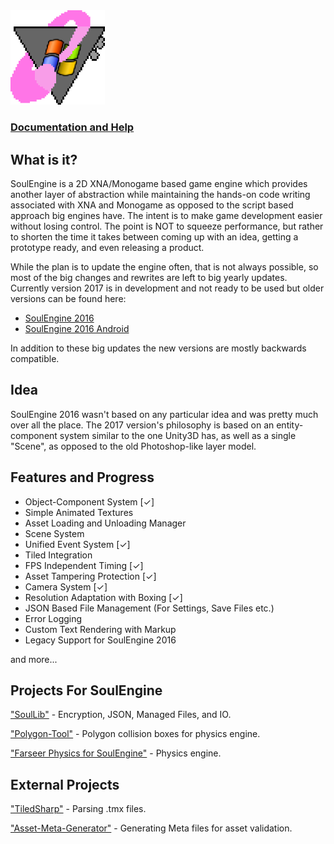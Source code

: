<img src="windowslogo.png" width=30%>

### [Documentation and Help](http://cryru.github.io/SoulEngine)



## What is it?

SoulEngine is a 2D XNA/Monogame based game engine which provides another layer of abstraction while maintaining the hands-on code writing associated with XNA and Monogame as opposed to the script based approach big engines have. The intent is to make game development easier without losing control. The point is NOT to squeeze performance, but rather to shorten the time it takes between coming up with an idea, getting a prototype ready, and even releasing a product.

While the plan is to update the engine often, that is not always possible, so most of the big changes and rewrites are left to big yearly updates. Currently version 2017 is in development and not ready to be used but older versions can be found here:

* [SoulEngine 2016](https://github.com/Cryru/SoulEngine-2016)
* [SoulEngine 2016 Android](https://github.com/Cryru/SoulEngine-2016-Android)

In addition to these big updates the new versions are mostly backwards compatible.

## Idea

SoulEngine 2016 wasn't based on any particular idea and was pretty much over all the place. The 2017 version's philosophy is based on an entity-component system similar to the one Unity3D has, as well as a single "Scene", as opposed to the old Photoshop-like layer model.

## Features and Progress

- Object-Component System [&#10003;]
- Simple Animated Textures
- Asset Loading and Unloading Manager
- Scene System
- Unified Event System [&#10003;]
- Tiled Integration
- FPS Independent Timing [&#10003;]
- Asset Tampering Protection [&#10003;]
- Camera System [&#10003;]
- Resolution Adaptation with Boxing [&#10003;]
- JSON Based File Management (For Settings, Save Files etc.)
- Error Logging
- Custom Text Rendering with Markup
- Legacy Support for SoulEngine 2016

and more...

## Projects For SoulEngine

["SoulLib"](https://github.com/Cryru/SoulLib) - Encryption, JSON, Managed Files, and IO.

["Polygon-Tool"](https://github.com/Cryru/SE-Polygon-Tool) - Polygon collision boxes for physics engine.

["Farseer Physics for SoulEngine"](https://github.com/Cryru/SoulEngine-Farseer) - Physics engine.

## External Projects

["TiledSharp"](https://github.com/marshallward/TiledSharp) - Parsing .tmx files.

["Asset-Meta-Generator"](https://github.com/Cryru/SE-Asset-Meta-Generator) - Generating Meta files for asset validation.

